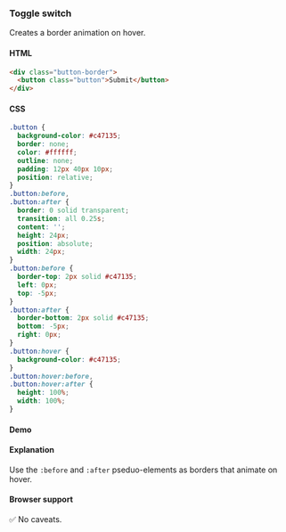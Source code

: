 ### Toggle switch

Creates a border animation on hover.

#### HTML

```html
<div class="button-border">
  <button class="button">Submit</button>
</div>
```

#### CSS

```css
.button {
  background-color: #c47135;
  border: none;
  color: #ffffff;
  outline: none;
  padding: 12px 40px 10px;
  position: relative;
}
.button:before,
.button:after {
  border: 0 solid transparent;
  transition: all 0.25s;
  content: '';
  height: 24px;
  position: absolute;
  width: 24px;
}
.button:before {
  border-top: 2px solid #c47135;
  left: 0px;
  top: -5px;
}
.button:after {
  border-bottom: 2px solid #c47135;
  bottom: -5px;
  right: 0px;
}
.button:hover {
  background-color: #c47135;
}
.button:hover:before,
.button:hover:after {
  height: 100%;
  width: 100%;
}
```

#### Demo

#### Explanation

Use the `:before` and `:after` pseduo-elements as borders that animate on hover.

#### Browser support

<span class="snippet__support-note">✅ No caveats.</span>

<!-- tags: animation -->
<!-- date: 2018-10-30 -->
